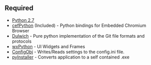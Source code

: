 Required
---

- [Python 2.7](http://www.python.org/getit/)
- [cefPython](https://code.google.com/p/cefpython/) (Included) - Python bindings for Embedded Chromium Browser
- [Dulwich](http://www.samba.org/~jelmer/dulwich/) - Pure python implementation of the Git file formats and protocols
- [wxPython](http://www.wxpython.org/) - UI Widgets and Frames
- [ConfigObj](http://www.voidspace.org.uk/python/configobj.html) - Writes/Reads settings to the config.ini file.
- [pyInstaller](http://www.pyinstaller.org) - Converts application to a self contained .exe
